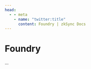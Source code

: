 ```yaml
---
head:
  - - meta
    - name: "twitter:title"
      content: Foundry | zkSync Docs
---
```


# Foundry

...
